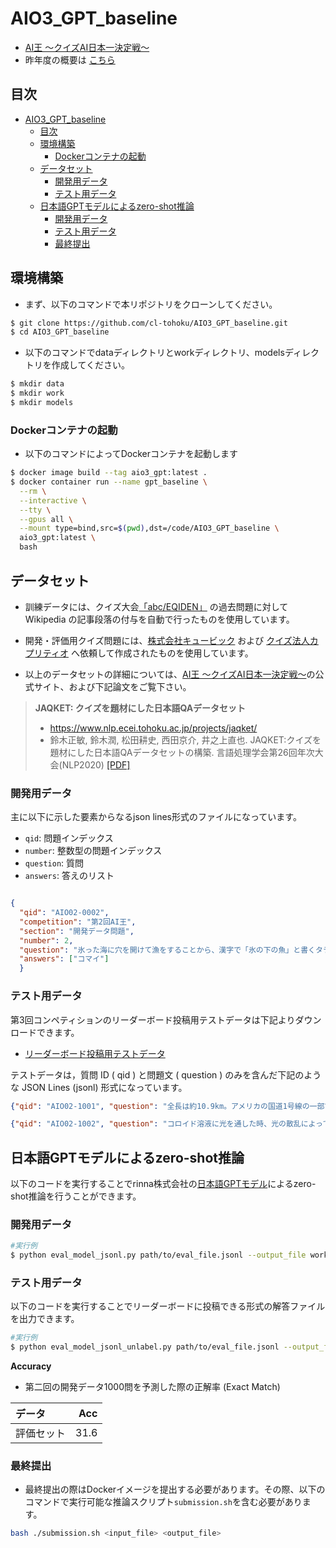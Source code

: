 # AIO3_GPT_baseline

- [AI王 〜クイズAI日本一決定戦〜](https://www.nlp.ecei.tohoku.ac.jp/projects/aio/)
- 昨年度の概要は [こちら](https://sites.google.com/view/project-aio/competition2)


## 目次

- [AIO3_GPT_baseline](#aio3_gpt_baseline)
  - [目次](#目次)
  - [環境構築](#環境構築)
    - [Dockerコンテナの起動](#dockerコンテナの起動)
  - [データセット](#データセット)
    - [開発用データ](#開発用データ)
    - [テスト用データ](#テスト用データ)
  - [日本語GPTモデルによるzero-shot推論](#日本語gptモデルによるzero-shot推論)
    - [開発用データ](#開発用データ-1)
    - [テスト用データ](#テスト用データ-1)
    - [最終提出](#最終提出)

## 環境構築
- まず、以下のコマンドで本リポジトリをクローンしてください。
```bash
$ git clone https://github.com/cl-tohoku/AIO3_GPT_baseline.git
$ cd AIO3_GPT_baseline
```

- 以下のコマンドでdataディレクトリとworkディレクトリ、modelsディレクトリを作成してください。
```bash
$ mkdir data
$ mkdir work
$ mkdir models
```
### Dockerコンテナの起動
- 以下のコマンドによってDockerコンテナを起動します
```bash
$ docker image build --tag aio3_gpt:latest .
$ docker container run --name gpt_baseline \
  --rm \
  --interactive \
  --tty \
  --gpus all \
  --mount type=bind,src=$(pwd),dst=/code/AIO3_GPT_baseline \
  aio3_gpt:latest \
  bash
```


## データセット

- 訓練データには、クイズ大会[「abc/EQIDEN」](http://abc-dive.com/questions/) の過去問題に対して Wikipedia の記事段落の付与を自動で行ったものを使用しています。
- 開発・評価用クイズ問題には、[株式会社キュービック](http://www.qbik.co.jp/) および [クイズ法人カプリティオ](http://capriccio.tokyo/) へ依頼して作成されたものを使用しています。

- 以上のデータセットの詳細については、[AI王 〜クイズAI日本一決定戦〜](https://www.nlp.ecei.tohoku.ac.jp/projects/aio/)の公式サイト、および下記論文をご覧下さい。

> __JAQKET: クイズを題材にした日本語QAデータセット__
> - https://www.nlp.ecei.tohoku.ac.jp/projects/jaqket/
> - 鈴木正敏, 鈴木潤, 松田耕史, ⻄田京介, 井之上直也. JAQKET:クイズを題材にした日本語QAデータセットの構築. 言語処理学会第26回年次大会(NLP2020) [\[PDF\]](https://www.anlp.jp/proceedings/annual_meeting/2020/pdf_dir/P2-24.pdf)

### 開発用データ

主に以下に示した要素からなるjson lines形式のファイルになっています。
- `qid`: 問題インデックス
- `number`: 整数型の問題インデックス
- `question`: 質問
- `answers`: 答えのリスト
```json

{
  "qid": "AIO02-0002", 
  "competition": "第2回AI王", 
  "section": "開発データ問題",
  "number": 2, 
  "question": "氷った海に穴を開けて漁をすることから、漢字で「氷の下の魚」と書くタラ科の魚は何?",
  "answers": ["コマイ"]
  }

```
### テスト用データ
第3回コンペティションのリーダーボード投稿用テストデータは下記よりダウンロードできます。
- [リーダーボード投稿用テストデータ](https://www.google.com/url?q=https%3A%2F%2Fjaqket.s3.ap-northeast-1.amazonaws.com%2Fdata%2Faio_03%2Faio_03_test_unlabeled.jsonl&sa=D&sntz=1&usg=AOvVaw2VL7kspkyoOnakZZr6FUDR)

テストデータは，質問 ID (  qid  ) と問題文 (  question  ) のみを含んだ下記のような JSON Lines (jsonl) 形式になっています。
```json
{"qid": "AIO02-1001", "question": "全長は約10.9km。アメリカの国道1号線の一部である、フロリダ・キーズの島々を結ぶ橋の名前は何?"}

{"qid": "AIO02-1002", "question": "コロイド溶液に光を通した時、光の散乱によって道筋が見える、という現象を、発見者にちなんで何現象という?"}
```

## 日本語GPTモデルによるzero-shot推論
以下のコードを実行することでrinna株式会社の[日本語GPTモデル](https://huggingface.co/rinna/japanese-gpt-1b)によるzero-shot推論を行うことができます。
### 開発用データ
```bash
#実行例
$ python eval_model_jsonl.py path/to/eval_file.jsonl --output_file work/model_answer.csv
```
### テスト用データ
以下のコードを実行することでリーダーボードに投稿できる形式の解答ファイルを出力できます。
```bash
#実行例
$ python eval_model_jsonl_unlabel.py path/to/eval_file.jsonl --output_file work/model_answer.jsonl
```


__Accuracy__
- 第二回の開発データ1000問を予測した際の正解率 (Exact Match)

| データ     |  Acc |
| :--------- | ---: |
| 評価セット | 31.6 |

### 最終提出
- 最終提出の際はDockerイメージを提出する必要があります。その際、以下のコマンドで実行可能な推論スクリプト`submission.sh`を含む必要があります。
```bash
bash ./submission.sh <input_file> <output_file>
```
